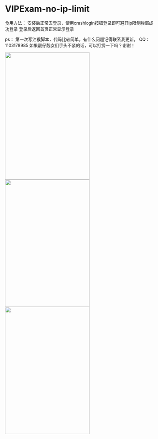 # VIPExam-no-ip-limit
食用方法：
安装后正常去登录，使用crashlogin按钮登录即可避开ip限制弹窗成功登录
登录后返回首页正常显示登录

ps：
第一次写油猴脚本，代码比较简单。有什么问题记得联系我更新，
QQ：1103178985
如果靓仔靓女们手头不紧的话，可以打赏一下吗？谢谢！

<img src="https://live.staticflickr.com/65535/52235308993_eaa182ec08_o.png" height="420" width="280">
<img src="https://live.staticflickr.com/65535/52235784665_e4d7b3c6dc_o.png" height="420" width="280">
<img src="https://live.staticflickr.com/65535/52235585029_62f6b14f5f_o.png" height="420" width="280">